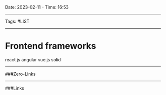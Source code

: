 Date: 2023-02-11 - Time: 16:53
___
Tags: #LIST
___
# Frontend frameworks

react.js
angular
vue.js
solid

___
###Zero-Links

___
###Links
